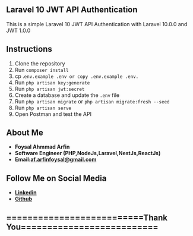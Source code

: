 ## Laravel 10 JWT API Authentication

This is a simple Laravel 10 JWT API Authentication with Laravel 10.0.0 and JWT 1.0.0

## Instructions

1. Clone the repository
2. Run `composer install`
3. cp .`env.example .env or copy .env.example .env.`
4. Run `php artisan key:generate`
5. Run `php artisan jwt:secret`
6. Create a database and update the `.env` file
7. Run `php artisan migrate` or `php artisan migrate:fresh --seed`
8. Run `php artisan serve`
9. Open Postman and test the API



## About Me
- **Foysal Ahmmad Arfin**
- **Software Engineer (PHP,NodeJs,Laravel,NestJs,ReactJs)**
- **Email:af.arfinfoysal@gmail.com**


## Follow Me on Social Media 
- **[Linkedin](https://www.linkedin.com/in/arfinfoysal/)**
- **[Github](https://github.com/arfin-foysal/)**


## ==========================Thank You==========================
